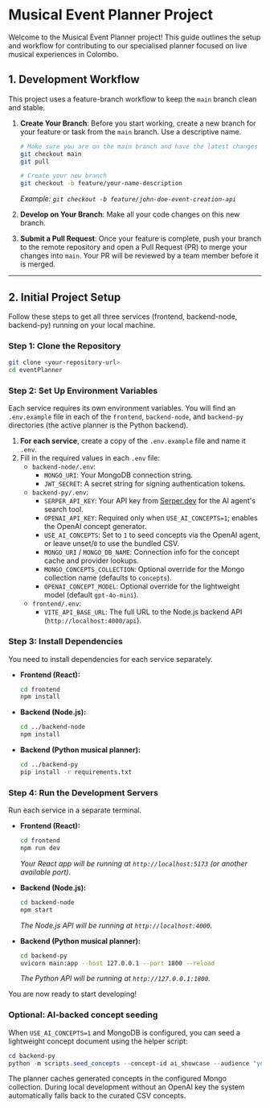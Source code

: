 # Musical Event Planner Project

Welcome to the Musical Event Planner project! This guide outlines the setup and workflow for contributing to our specialised planner focused on live musical experiences in Colombo.

## 1. Development Workflow

This project uses a feature-branch workflow to keep the `main` branch clean and stable.

1.  **Create Your Branch**: Before you start working, create a new branch for your feature or task from the `main` branch. Use a descriptive name.
    ```bash
    # Make sure you are on the main branch and have the latest changes
    git checkout main
    git pull

    # Create your new branch
    git checkout -b feature/your-name-description
    ```
    *Example: `git checkout -b feature/john-doe-event-creation-api`*

2.  **Develop on Your Branch**: Make all your code changes on this new branch.

3.  **Submit a Pull Request**: Once your feature is complete, push your branch to the remote repository and open a Pull Request (PR) to merge your changes into `main`. Your PR will be reviewed by a team member before it is merged.

---

## 2. Initial Project Setup

Follow these steps to get all three services (frontend, backend-node, backend-py) running on your local machine.

### Step 1: Clone the Repository

```bash
git clone <your-repository-url>
cd eventPlanner
```

### Step 2: Set Up Environment Variables

Each service requires its own environment variables. You will find an `.env.example` file in each of the `frontend`, `backend-node`, and `backend-py` directories (the active planner is the Python backend).

1.  **For each service**, create a copy of the `.env.example` file and name it `.env`.
2.  Fill in the required values in each `.env` file:
    *   `backend-node/.env`:
        *   `MONGO_URI`: Your MongoDB connection string.
        *   `JWT_SECRET`: A secret string for signing authentication tokens.
    *   `backend-py/.env`:
        *   `SERPER_API_KEY`: Your API key from [Serper.dev](https://serper.dev/) for the AI agent's search tool.
        *   `OPENAI_API_KEY`: Required only when `USE_AI_CONCEPTS=1`; enables the OpenAI concept generator.
        *   `USE_AI_CONCEPTS`: Set to `1` to seed concepts via the OpenAI agent, or leave unset/`0` to use the bundled CSV.
        *   `MONGO_URI` / `MONGO_DB_NAME`: Connection info for the concept cache and provider lookups.
        *   `MONGO_CONCEPTS_COLLECTION`: Optional override for the Mongo collection name (defaults to `concepts`).
        *   `OPENAI_CONCEPT_MODEL`: Optional override for the lightweight model (default `gpt-4o-mini`).
    *   `frontend/.env`:
        *   `VITE_API_BASE_URL`: The full URL to the Node.js backend API (`http://localhost:4000/api`).

### Step 3: Install Dependencies

You need to install dependencies for each service separately.

-   **Frontend (React):**
    ```bash
    cd frontend
    npm install
    ```

-   **Backend (Node.js):**
    ```bash
    cd ../backend-node
    npm install
    ```

-   **Backend (Python musical planner):**
    ```bash
    cd ../backend-py
    pip install -r requirements.txt
    ```

### Step 4: Run the Development Servers

Run each service in a separate terminal.

-   **Frontend (React):**
    ```bash
    cd frontend
    npm run dev
    ```
    *Your React app will be running at `http://localhost:5173` (or another available port).*

-   **Backend (Node.js):**
    ```bash
    cd backend-node
    npm start
    ```
    *The Node.js API will be running at `http://localhost:4000`.*

-   **Backend (Python musical planner):**
    ```bash
    cd backend-py
    uvicorn main:app --host 127.0.0.1 --port 1800 --reload
    ```
    *The Python API will be running at `http://127.0.0.1:1800`.*

You are now ready to start developing!

### Optional: AI-backed concept seeding

When `USE_AI_CONCEPTS=1` and MongoDB is configured, you can seed a lightweight concept document using the helper script:

```powershell
cd backend-py
python -m scripts.seed_concepts --concept-id ai_showcase --audience "young professionals" --attendees 180 --budget 2500000
```

The planner caches generated concepts in the configured Mongo collection. During local development without an OpenAI key the system automatically falls back to the curated CSV concepts.
